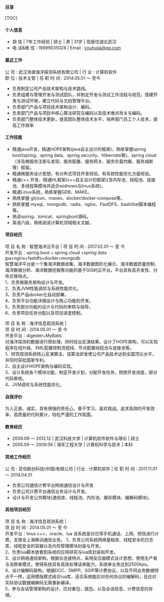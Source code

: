 #### 目录
[TOC]
#### 个人信息
- 胡 佳 | 7年工作经验 | 硕士 | 男 | 31岁 | 现居住湖北武汉  
- 电 话&微 信 : 18995635028 | Email : couhujia@qq.com  

#### 最近工作
公 司 : 武汉浩谱海洋探测系统有限公司 | 行 业 : 计算机软件  
职 位 : 技术主管 | 任 职 时 间 : 2014.05.01 ～ 至今  
- 负责制定公司产品技术架构与技术路线。
- 负责组建与管理开发与测试团队，并制定开发与测试工作流程与规范，搭建开发与测试环境，建立代码与文档管理平台。
- 负责部门产品与项目技术架构设计、编码。
- 负责部门产品与项目中核心算法研究与编码以及技术难点攻关与编码。
- 负责部门整体技术更新，提高团队整体技术水平，培养部门员工个人技术，提高工作效率

#### 工作技能
- 精通java开发，精通HOPE架构(java自主设计的框架)，熟练掌握spring boot(spring、spring data、spring security、Hibernate等)、spring cloud（涉及微服务注册与发现、服务配置、服务网关、服务负载均衡、服务熔断等）框架。
- 精通微服务设计思想，有分布式项目开发经验，有系统性能优化方面经验。
- 精通c++ 开发，精通HL框架(c++自主设计的框架)(含内存池、线程池、连接池、多线程等模块并适合widnows与linux系统)。
- 精通Linux系统，熟练掌握GDB、MAKE。
- 熟练掌握 git/svn、maven、docker/docker-compose等。
- 熟练掌握 mysql、mongodb、radis、nginx、FastDFS、bash/bat脚本编程等。
- 熟读spring、tomcat、springboot源码。
- 英语六级，熟练阅读计算机领域相关文献。

#### 项目经历
项 目 名 称 : 智慧海洋云平台  |  项 目 时 间 : 2017.02.01 ～ 至 今     
开发平台：spring boot + spring cloud +spring data jpa+nginx+fastdfs+docker+mongodb   
智慧海洋平台是一个集海洋数据收集、海洋数据图形化展示、海洋数据质量控制、海洋数据分析、海洋数据挖掘等功能的基于GIS的云平台。平台具有高并发性、分布式等特点。   
1、负责微服务架构设计与开发。   
2、负责JVM性能调优与系统性能优化。  
3、负责产品docker化自动部署。  
4、负责平台功能详细设计与核心功能的开发。  
5、负责部分功能的设计与代码的审核与指导。   
6、负责项目任务分配以及项目进度控制。

项 目 名 称 : 海洋信息观测系统  |  
项 目 时 间 : 2014.05.01 ～  至 今  
开发平台：digester+MyBatis   
对海洋探测的数据进行预处理，同时给出反演结果。设计了HOPE架构，可以实现程序在线升级、XML配置控制流程线、节点配置线程池与连接池等。  
1、研究观测系统核心反演算法，该算法研发使公司产品技术达到全国顶尖水平，并同时获批国家专利。  
2、自主设计HOPE架构与编码实现。  
3、设计系统各个模块功能，制定开发计划，分配开发任务，把控开发进度，部分代码审核。  
4、JVM调优与系统性能优化。

#### 自我评价
为人正直、诚实，具有很强的责任心、善于学习，喜欢挑战。追求高效的开发效率，高质量的代码累计，轻松严谨的工作氛围。

#### 教育经历
- 2009.09 ～ 2012.12  |  武汉科技大学  |  计算机软件软件与理论  |  硕士
- 2005.09 ～ 2009.06  |  海军工程大学  |  计算机科学与技术  |  本科

#### 其他工作经历
公 司 : 亚信联创科技(中国)有限公司 | 行业 : 计算机软件 | 任 职 时 间 : 2011.11.01 ～ 2014.04.31   
- 负责公司通信计费平台网络通信设计与开发
- 负责公司计费平台通信业务设计与开发。
- 设计与开发公共模块(通信库、线程池、内存池、缓存模块、编解码模块)。

#### 其他项目经历
项 目 名 称 : 海洋信息观测系统  |  
项 目 时 间 : 2014.05.01 ～  至 今  
开发平台：linux c++、oracle、lua
该系统是对日常手机通话、上网、短信进行计费，支撑全上海移动通信业务。
1、负责公司系统网络基础库、线程安全的日志库、线程安全的容器以及内存管理模块封装与开发。   
2、负责lua脚本嵌套到系统的应用研究与lua库封装和开发。   
3、设计网络通信架构，根据长连接特点，采用反应器模式设计思想，使用生产者与消费者模式，使得系统具有高效处理话单能力，系统单业务达到2500kps。   
4、设计编解码架构，根据DCC、SMPP、SGIP等计费协议，以及不同业务数据特点不一样，运用模版模式结合lua库，适合系统能应对任何协议的编解码，且应对实际协议数据编解码无需重新编译。   
5、参与会话管理架构的设计，应对重包，跳包，以及会话信息、计费信息的存储。
